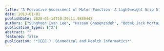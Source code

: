 ```yaml
---
title: "A Pervasive Assessment of Motor Function: A Lightweight Grip Strength Tracking System"
date: 2013-01-01
publishDate: 2020-01-14T10:29:11.988044Z
authors: ["Sunghoon Ivan Lee", "Hassan Ghasemzadeh", "Bobak Jack Mortazavi", "Majid Sarrafzadeh"]
publication_types: ["2"]
abstract: ""
featured: false
publication: "*IEEE J. Biomedical and Health Informatics*"
---
```


